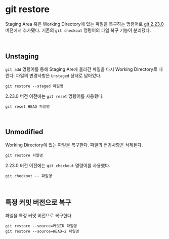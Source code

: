 # git restore

Staging Area 혹은 Working Directory에 있는 파일을 복구하는 명령어로 [git 2.23.0](https://github.com/git/git/blob/master/Documentation/RelNotes/2.23.0.txt) 버전에서 추가됐다. 기존의 `git checkout` 명령어의 파일 복구 기능이 분리됐다.

&nbsp;
## Unstaging

`git add` 명령어를 통해 Staging Are에 올라간 파일을 다시 Working Directory로 내린다. 파일의 변경사항은 `Unstaged` 상태로 남아있다.

```
git restore --staged 파일명
```

2.23.0 버전 이전에는 `git reset` 명령어를 사용했다.

```
git reset HEAD 파일명
```

&nbsp;
## Unmodified

Working Directory에 있는 파일을 복구한다. 파일의 변경사항은 삭제된다.

```
git restore 파일명
```

2.23.0 버전 이전에는 `git checkout` 명령어를 사용했다.

```
git checkout -- 파일명
```

&nbsp;
## 특정 커밋 버전으로 복구

파일을 특정 커밋 버전으로 복구한다.

```
git restore --source=커밋ID 파일명
git restore --source=HEAD~2 파일명
```

